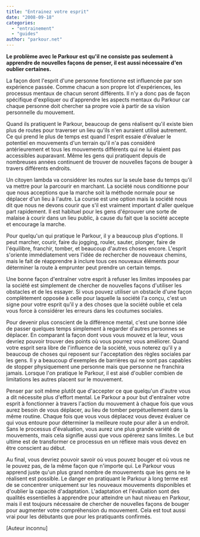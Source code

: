 ```yaml
---
title: "Entrainez votre esprit"
date: "2008-09-18"
categories: 
  - "entrainement"
  - "guides"
author: "parkour.net"
---
```


**Le problème avec le Parkour est qu'il ne consiste pas seulement à apprendre de nouvelles façons de penser, il est aussi nécessaire d'en oublier certaines.**

La façon dont l'esprit d'une personne fonctionne est influencée par son expérience passée. Comme chacun a son propre lot d'expériences, les processus mentaux de chacun seront différents. Il n'y a donc pas de façon spécifique d'expliquer ou d'apprendre les aspects mentaux du Parkour car chaque personne doit chercher sa propre voie à partir de sa vision personnelle du mouvement.

Quand ils pratiquent le Parkour, beaucoup de gens réalisent qu'il existe bien plus de routes pour traverser un lieu qu'ils n'en auraient utilisé autrement. Ce qui prend le plus de temps est quand l'esprit essaie d'évaluer le potentiel en mouvements d'un terrain qu'il n'a pas considéré antérieurement et tous les mouvements différents qui ne lui étaient pas accessibles auparavant. Même les gens qui pratiquent depuis de nombreuses années continuent de trouver de nouvelles façons de bouger à travers différents endroits.

Un citoyen lambda va considérer les routes sur la seule base du temps qu'il va mettre pour la parcourir en marchant. La société nous conditionne pour que nous acceptions que la marche soit la méthode normale pour se déplacer d'un lieu à l'autre. La course est une option mais la société nous dit que nous ne devons courir que s'il est vraiment important d'aller quelque part rapidement. Il est habituel pour les gens d'éprouver une sorte de malaise à courir dans un lieu public, à cause du fait que la société accepte et encourage la marche.

Pour quelqu'un qui pratique le Parkour, il y a beaucoup plus d'options. Il peut marcher, courir, faire du jogging, rouler, sauter, plonger, faire de l'équilibre, franchir, tomber, et beaucoup d'autres choses encore. L'esprit s'oriente immédiatement vers l'idée de rechercher de nouveaux chemins, mais le fait de réapprendre à inclure tous ces nouveaux éléments pour déterminer la route à emprunter peut prendre un certain temps.

Une bonne façon d'entraîner votre esprit à refuser les limites imposées par la société est simplement de chercher de nouvelles façons d'utiliser les obstacles et de les essayer. Si vous pouvez utiliser un obstacle d'une façon complètement opposée à celle pour laquelle la société l'a conçu, c'est un signe pour votre esprit qu'il y a des choses que la société oublie et cela vous force à considérer les erreurs dans les coutumes sociales.

Pour devenir plus conscient de la différence mental, c'est une bonne idée de passer quelques temps simplement à regarder d'autres personnes se déplacer. En comparant la façon dont vous vous mouvez et la leur, vous devriez pouvoir trouver des points où vous pourrez vous améliorer. Quand votre esprit sera libre de l'influence de la société, vous noterez qu'il y a beaucoup de choses qui reposent sur l'acceptation des règles sociales par les gens. Il y a beaucoup d'exemples de barrières qui ne sont pas capables de stopper physiquement une personne mais que personne ne franchira jamais. Lorsque l'on pratique le Parkour, il est aisé d'oublier combien de limitations les autres placent sur le mouvement.

Penser par soit même plutôt que d'accepter ce que quelqu'un d'autre vous a dit nécessite plus d'effort mental. Le Parkour a pour but d'entraîner votre esprit à fonctionner à travers l'action du mouvement à chaque fois que vous aurez besoin de vous déplacer, au lieu de tomber perpétuellement dans la même routine. Chaque fois que vous vous déplacez vous devez évaluer ce qui vous entoure pour déterminer la meilleure route pour aller à un endroit. Sans le processus d'évaluation, vous aurez une plus grande variété de mouvements, mais cela signifie aussi que vous opérerez sans limites. Le but ultime est de transformer ce processus en un réflexe mais vous devez en être conscient au début.

Au final, vous devriez pouvoir savoir où vous pouvez bouger et où vous ne le pouvez pas, de la même façon que n'importe qui. Le Parkour vous apprend juste qu'un plus grand nombre de mouvements que les gens ne le réalisent est possible. Le danger en pratiquant le Parkour à long terme est de se concentrer uniquement sur les nouveaux mouvements disponibles et d'oublier la capacité d'adaptation. L'adaptation et l'évaluation sont des qualités essentielles à apprendre pour atteindre un haut niveau en Parkour, mais il est toujours nécessaire de chercher de nouvelles façons de bouger pour augmenter votre compréhension du mouvement. Cela est tout aussi vrai pour les débutants que pour les pratiquants confirmés.

\[Auteur inconnu\]
